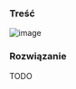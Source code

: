 ### Treść
![image](https://user-images.githubusercontent.com/11476062/62622721-4f798700-b91f-11e9-8a0c-d7a72cb28022.png)

### Rozwiązanie 
TODO
